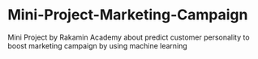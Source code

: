 # Mini-Project-Marketing-Campaign
Mini Project by Rakamin Academy about predict customer personality to boost marketing campaign by using machine learning
